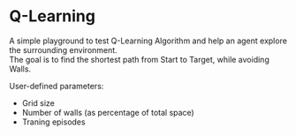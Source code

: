 # Q-Learning
A simple playground to test Q-Learning Algorithm and help an agent explore the surrounding environment.  
The goal is to find the shortest path from Start to Target, while avoiding Walls.  
  
User-defined parameters:
- Grid size
- Number of walls (as percentage of total space)
- Traning episodes
